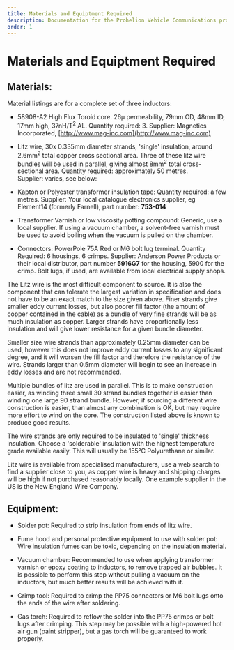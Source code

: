 ```yaml
---
title: Materials and Equiptment Required
description: Documentation for the Prohelion Vehicle Communications protocol
order: 1
---
```


# Materials and Equiptment Required 

## Materials:

Material listings are for a complete set of three inductors:

- 58908-A2 High Flux Toroid core.  26µ permeability, 79mm OD, 48mm ID, 17mm high, 37nH/T<sup>2</sup> AL.  Quantity required: 3.  Supplier: Magnetics Incorporated, [http://www.mag-inc.com](http://www.mag-inc.com)

- Litz wire, 30x 0.335mm diameter strands, 'single' insulation, around 2.6mm<sup>2</sup> total copper cross sectional area.  Three of these litz wire bundles will be used in parallel, giving almost 8mm<sup>2</sup> total cross-sectional area.  Quantity required: approximately 50 metres.  
Supplier: varies, see below:

- Kapton or Polyester transformer insulation tape: Quantity required: a few metres. Supplier: Your local catalogue electronics supplier, eg Element14 (formerly Farnell), part number: __753-014__

- Transformer Varnish or low viscosity potting compound: Generic, use a local supplier.  If using a vacuum chamber, a solvent-free varnish must be used to avoid boiling when the vacuum is pulled on the chamber.

- Connectors: PowerPole 75A Red or M6 bolt lug terminal. Quantity Required: 6 housings, 6 crimps. Supplier: Anderson Power Products or their local distributor, part number __5916G7__ for the housing, 5900 for the crimp.  Bolt lugs, if used,  are available from local electrical supply shops.

The Litz wire is the most difficult component to source.  It is also the component that can tolerate the largest variation in specification and does not have to be an exact match to the size given above.  Finer strands give smaller eddy current losses, but also poorer fill factor (the amount of copper contained in the cable) as a bundle of very fine strands will be as much insulation as copper.  Larger strands have proportionally less insulation and will give lower resistance for a given bundle diameter.  

Smaller size wire strands than approximately 0.25mm diameter can be used, however this does not improve eddy current losses to any significant degree, and it will worsen the fill factor and therefore the resistance of the wire.  Strands larger than 0.5mm diameter will begin to see an increase in eddy losses and are not recommended.

Multiple bundles of litz are used in parallel.  This is to make construction easier, as winding three small 30 strand bundles together is easier than winding one large 90 strand bundle.  However, if sourcing a different wire construction is easier, than almost any combination is OK, but may require more effort to wind on the core.  The construction listed above is known to produce good results.  

The wire strands are only required to be insulated to 'single' thickness insulation.  Choose a 'solderable' insulation with the highest temperature grade available easily.  This will usually be 155°C Polyurethane or similar.

Litz wire is available from specialised manufacturers, use a web search to find a supplier close to you, as copper wire is heavy and shipping charges will be high if not purchased reasonably locally.  One example supplier in the US is the New England Wire Company.

## Equipment:

- Solder pot: Required to strip insulation from ends of litz wire.

- Fume hood and personal protective equipment to use with solder pot: Wire insulation fumes can be toxic, depending on the insulation material.  

- Vacuum chamber: Recommended to use when applying transformer varnish or epoxy coating to inductors, to remove trapped air bubbles.  It is  possible to perform this step without pulling a vacuum on the inductors, but much better results will be achieved with it.

- Crimp tool: Required to crimp the PP75 connectors or M6 bolt lugs onto the ends of the wire after soldering.

- Gas torch: Required to reflow the solder into the PP75 crimps or bolt lugs after crimping.  This step may be possible with a high-powered hot air gun (paint stripper), but a gas torch will be guaranteed to work properly.
